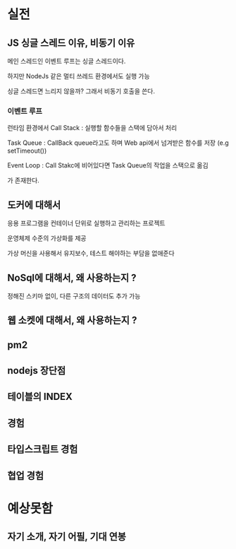 # 실전

## JS 싱글 스레드 이유, 비동기 이유

메인 스레드인 이벤트 루프는 싱글 스레드이다.

하지만 NodeJs 같은 멀티 쓰레드 환경에서도 실행 가능 

싱글 스레드면 느리지 않을까? 그래서 비동기 호출을 쓴다.

### 이벤트 루프

런타임 환경에서 Call Stack : 실행할 함수들을 스택에 담아서 처리

Task Queue : CallBack queue라고도 하며 Web api에서 넘겨받은 함수를 저장 (e.g setTimeout())

Event Loop : Call Stakc에 비어있다면 Task Queue의 작업을 스택으로 옮김

가 존재한다.

## 도커에 대해서

응용 프로그램을 컨테이너 단위로 실행하고 관리하는 프로젝트

운영체제 수준의 가상화를 제공 

가상 머신을 사용해서 유지보수, 테스트 해야하는 부담을 없애준다

## NoSql에 대해서, 왜 사용하는지 ?

정해진 스키마 없이, 다른 구조의 데이터도 추가 가능

## 웹 소켓에 대해서, 왜 사용하는지 ?

## pm2 

## nodejs 장단점

## 테이블의 INDEX

## 경험

## 타입스크립트 경험

## 협업 경험

# 예상못함

## 자기 소개, 자기 어필, 기대 연봉